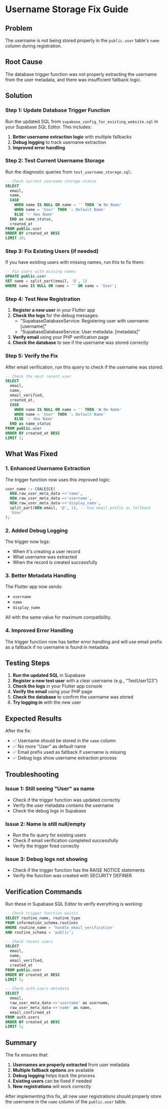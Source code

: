 # Username Storage Fix Guide

## Problem
The username is not being stored properly in the `public.user` table's `name` column during registration.

## Root Cause
The database trigger function was not properly extracting the username from the user metadata, and there was insufficient fallback logic.

## Solution

### Step 1: Update Database Trigger Function

Run the updated SQL from `supabase_config_for_existing_website.sql` in your Supabase SQL Editor. This includes:

1. **Better username extraction logic** with multiple fallbacks
2. **Debug logging** to track username extraction
3. **Improved error handling**

### Step 2: Test Current Username Storage

Run the diagnostic queries from `test_username_storage.sql`:

```sql
-- Check current username storage status
SELECT 
  email,
  name,
  CASE 
    WHEN name IS NULL OR name = '' THEN '❌ No Name'
    WHEN name = 'User' THEN '⚠️ Default Name'
    ELSE '✅ Has Name'
  END as name_status,
  created_at
FROM public.user 
ORDER BY created_at DESC 
LIMIT 10;
```

### Step 3: Fix Existing Users (if needed)

If you have existing users with missing names, run this to fix them:

```sql
-- Fix users with missing names
UPDATE public.user 
SET name = split_part(email, '@', 1)
WHERE name IS NULL OR name = '' OR name = 'User';
```

### Step 4: Test New Registration

1. **Register a new user** in your Flutter app
2. **Check the logs** for the debug messages:
   - "SupabaseDatabaseService: Registering user with username: [username]"
   - "SupabaseDatabaseService: User metadata: [metadata]"
3. **Verify email** using your PHP verification page
4. **Check the database** to see if the username was stored correctly

### Step 5: Verify the Fix

After email verification, run this query to check if the username was stored:

```sql
-- Check the most recent user
SELECT 
  email,
  name,
  email_verified,
  created_at,
  CASE 
    WHEN name IS NULL OR name = '' THEN '❌ No Name'
    WHEN name = 'User' THEN '⚠️ Default Name'
    ELSE '✅ Has Name'
  END as name_status
FROM public.user 
ORDER BY created_at DESC 
LIMIT 1;
```

## What Was Fixed

### 1. Enhanced Username Extraction
The trigger function now uses this improved logic:
```sql
user_name := COALESCE(
  NEW.raw_user_meta_data->>'name',
  NEW.raw_user_meta_data->>'username',
  NEW.raw_user_meta_data->>'display_name',
  split_part(NEW.email, '@', 1), -- Use email prefix as fallback
  'User'
);
```

### 2. Added Debug Logging
The trigger now logs:
- When it's creating a user record
- What username was extracted
- When the record is created successfully

### 3. Better Metadata Handling
The Flutter app now sends:
- `username`
- `name` 
- `display_name`

All with the same value for maximum compatibility.

### 4. Improved Error Handling
The trigger function now has better error handling and will use email prefix as a fallback if no username is found in metadata.

## Testing Steps

1. **Run the updated SQL** in Supabase
2. **Register a new test user** with a clear username (e.g., "TestUser123")
3. **Check the logs** in your Flutter app console
4. **Verify the email** using your PHP page
5. **Check the database** to confirm the username was stored
6. **Try logging in** with the new user

## Expected Results

After the fix:
- ✅ Username should be stored in the `name` column
- ✅ No more "User" as default name
- ✅ Email prefix used as fallback if username is missing
- ✅ Debug logs show username extraction process

## Troubleshooting

### Issue 1: Still seeing "User" as name
- Check if the trigger function was updated correctly
- Verify the user metadata contains the username
- Check the debug logs in Supabase

### Issue 2: Name is still null/empty
- Run the fix query for existing users
- Check if email verification completed successfully
- Verify the trigger fired correctly

### Issue 3: Debug logs not showing
- Check if the trigger function has the RAISE NOTICE statements
- Verify the function was created with SECURITY DEFINER

## Verification Commands

Run these in Supabase SQL Editor to verify everything is working:

```sql
-- Check trigger function exists
SELECT routine_name, routine_type
FROM information_schema.routines 
WHERE routine_name = 'handle_email_verification' 
AND routine_schema = 'public';

-- Check recent users
SELECT 
  email,
  name,
  email_verified,
  created_at
FROM public.user 
ORDER BY created_at DESC 
LIMIT 5;

-- Check auth.users metadata
SELECT 
  email,
  raw_user_meta_data->>'username' as username,
  raw_user_meta_data->>'name' as name,
  email_confirmed_at
FROM auth.users 
ORDER BY created_at DESC 
LIMIT 5;
```

## Summary

The fix ensures that:
1. **Usernames are properly extracted** from user metadata
2. **Multiple fallback options** are available
3. **Debug logging** helps track the process
4. **Existing users** can be fixed if needed
5. **New registrations** will work correctly

After implementing this fix, all new user registrations should properly store the username in the `name` column of the `public.user` table. 